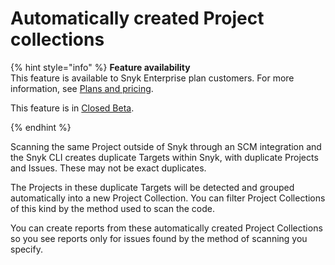 # Automatically created Project collections

{% hint style="info" %}
**Feature availability**\
This feature is available to Snyk Enterprise plan customers. For more information, see [Plans and pricing](https://snyk.io/plans/).

This feature is in [Closed Beta](../../getting-started/snyk-release-process.md).


{% endhint %}

Scanning the same Project outside of Snyk through an SCM integration and the Snyk CLI creates duplicate Targets within Snyk, with duplicate Projects and Issues. These may not be exact duplicates.&#x20;

The Projects in these duplicate Targets will be detected and grouped automatically into a new Project Collection. You can filter Project Collections of this kind by the method used to scan the code.

You can create reports from these automatically created Project Collections so you see reports only for issues found by the method of scanning you specify.
